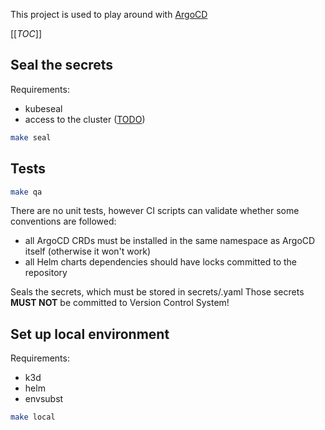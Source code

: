 This project is used to play around with [ArgoCD](https://argoproj.github.io/cd/)

[[_TOC_]]

## Seal the secrets

Requirements:

- kubeseal
- access to the cluster ([TODO](https://gitlab.com/paluszkiewiczHome/argo-test/-/issues/1))

```bash
make seal
```

## Tests

```bash
make qa
```

There are no unit tests, however CI scripts can validate whether some conventions are followed:

- all ArgoCD CRDs must be installed in the same namespace as ArgoCD itself (otherwise it won't work)
- all Helm charts dependencies should have locks committed to the repository

Seals the secrets, which must be stored in secrets/<filename>.yaml
Those secrets **MUST NOT** be committed to Version Control System!

## Set up local environment

Requirements:

- k3d
- helm
- envsubst

```bash
make local
```